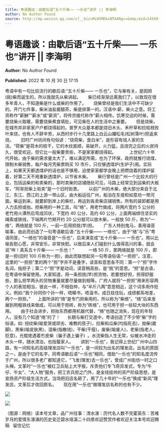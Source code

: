 ```yaml
---
title: 粤语趣谈：由歇后语“五十斤柴—— 一乐也”讲开 || 李海明
author: No Author Found
source: http://mp.weixin.qq.com/s?__biz=MzA5MDkxNTA4Ng==&amp;mid=2454912775&amp;idx=1&amp;sn=d979ae5c6eca8a0300f2a92089d6b557&amp;chksm=87a23766b0d5be70f2cda0c9094e325f880a7ae194c1ae520479076faf0d47fb283ddaaf9478#rd
---
```


# 粤语趣谈：由歇后语“五十斤柴—— 一乐也”讲开 || 李海明

**Author:** No Author Found

**Published:** 2022 年 10 月 30 日 17:15

粤语中有一句比较流行的歇后语:“五十斤柴—— 一乐也”，它与柴有关，是因担(挑)柴而诞生的，所以我就先从柴讲起。      柴已经渐渐远离我们了，以致现在很多年青人，不知道柴是什么或柴的作用了。      烧柴曾经是我们生活中不可缺少的。开门七件事，柴米油盐酱醋茶，柴是排第一的。汉语中:薪，柴火之意。将工资称作“薪酬”“薪水”或“薪资”，将传宗接代称作“薪火相传。饥寒交迫的时候，需要烧柴火取暖，需要烧柴煮食填肚，可见柴在人的生活中之重要。      但是烧柴，在城市并非家家户户都烧得起的，普罗大众基本都是烧旧木头、禾杆草和捡枯枝败叶来烧，也有人不辞辛劳，从西村步行十几里路上白云山攞松毛(松树落叶)担返来烧。      旧时广州坊间有句俗谚：“烧荷柴，食白米”，是形容有钱人家的生活。“荷柴”是荷木的枝干，它的木纹直顺，易破开，火力猛，且烧完之后的火炭持久，很受欢迎，但它比一般柴要贵些，不是家家都烧得起。           上世纪六十年代开始，由于柴的需求量太大了，难以满足所需，也为了环保，政府就推行烧煤，限制木柴销售，每户每月凭柴票购买 10 市斤，只仅够透煤炉(生炉子)用。实际上，如果天天都透煤炉的话也是不够用，迫使家家都学会晚上把燃烧着的煤炉留着，好第二天不用重新透煤炉，以节省木柴。      柴行曾经是广州一个比较大的行业，包括运柴的和卖柴的，那时卖柴的店铺随处可见，马路上经常见到运柴的大板车，“阿哥担柴上街卖”是一个旧时街景。      以前广州的木柴，绝大部分来自于北江、东江、西江的上游一带山区，由大船运往广州，船泊在东堤和如意坊一带河面。柴运到来，就要卸到岸上的柴栏，再运到各卖柴店铺销售。所有的装卸都是用人力去担或抬。担柴用的一种工具，叫“络”，用老竹做成，将两片宽约 5 公分的老竹用火谭热后弯成凹状，下宽约 40 公分，高约 60 公分，上面两端绑住坚实的绳索或铁线，下端两片竹掰开约 20 公分就可以放木柴，一般放 50 斤，称为“一络”，两络就是 100 斤，一前一后用担挑(竿)担。      广东人特别鬼马，善用谐音喻事，由此而创造了一句粤语歇后语:“五十斤柴—— 一络也”。由于“络”与“乐”粤语同音，“一络也”的谐音是“一乐也”，后来演变成“五十斤柴—— 一乐也”。用以比喻告慰心愿，非常安乐，非常快慰。以致后来人们碰到什么值得高兴的事，就会说“哗！真系五十斤柴—— 一乐也！”            一络 50 斤，那两络就是 100 斤，即是一担(旧时 100 斤称为一担)，由此而联想起另一句粤语俗语:“一担担”。注意，这里的“一担担”里的两个“担”字并不是叠字，读音和意思各不同：第一个“担”字作名词，指担子；第二个“担”字是动词，读音稍高些，是“挑”的意思。“担”是古语，在粤语中保留使用。大家知道，用一条担挑(竿)担货物，若要想好担，担得舒服些，那么担竿两头的货物重量就要尽量做到相等。广府人就将“一担担”用来形容两个人的表现相当，彼此一样，不相伯仲，与“半斤八两”意思相近，这个词多用作贬义。例如:“我个孙同你个孙一样，唔睇书，唔温书，成日挂住玩，成绩都系咁差，两个一担担。”      上面所讲的“络”是专门担柴用的，所以称为“柴络”。“络”后来发展到用粗铁线来做成，可以用于担砖，称为“砖络”，也可用于担一些较大块的东西用。      由于社会进步，担抬东西都用机器代替，“络”也随之消失，现在的年轻人，没有几个知道“络”的了！      长期与柴打交道中，粤语创造了不少带“柴”字的俗语，如: 扭纹柴(喻爱哭或顽劣、难教的孩子)，拉柴和瓜柴(均指死去)，拗柴(崴脚)，黑柴(喻皮肤黑)，湿柴(指散钱)，干柴(干瘦)，废柴(喻废人)，老柴(指老人，贬意)，光棍佬遇着冇皮柴（骗子遇上骗子)  。水流柴指人生无常，似被水冲走的木头一样，随水漂泊，也指蜑家人。      讲到“一乐也”，我记得上世纪广州中山四路，有一间知名的高级理发店叫“一乐也”，是一间较为出名的理发店。出名的原因之一，是由于它的名字，同粤语歇后语“一乐也”相同，借助“一乐也”的知名度流传于广州，所以很多老广都知道它，“飞发(理发)去一乐也”，曾成广州街坊一时之口头禅。文革时“一乐也”被红卫兵贴上大字报，斥责他们专飞奇异发式，专为“牛仔、牛女”、“大人物”服务，把工农兵拒之门外，是金钱挂帅的资产阶级思想，是宣扬资产阶级生活方式。当场把旧店名砸了，用了几十年的“一乐也”换成“新风”理发店，文革后才改回原名。      现在用“一乐也”做理发店名称的也有不少。

![](https://mmbiz.qpic.cn/mmbiz_jpg/PJWG74pLsMbk2glb3fybtI5k0t6fAkUibv2ibDXRibFbwDLZWYBRn2JZrFJOsHAo9Tfa4t3HkeFErOlwD48sm0ickQ/640)

![](https://mmbiz.qpic.cn/mmbiz_jpg/PJWG74pLsMbk2glb3fybtI5k0t6fAkUib6NngqCqUQmpzeke4Zac9uoBCvz5GiciaHp2qZv9JDXCY4m6qQSCDHkQw/640)

（图源：网络）读本号文章，品广州往事：清水濠：历代名人数不完霍英东：苦难岁月的爱情东濠涌的历史变迁碧水瑶溪二十四景欢迎赞赏作者欢迎关注本号欢迎赐稿   留住记忆
